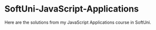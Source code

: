 # SoftUni-JavaScript-Applications
Here are the solutions from my JavaScript Applications course in SoftUni.
